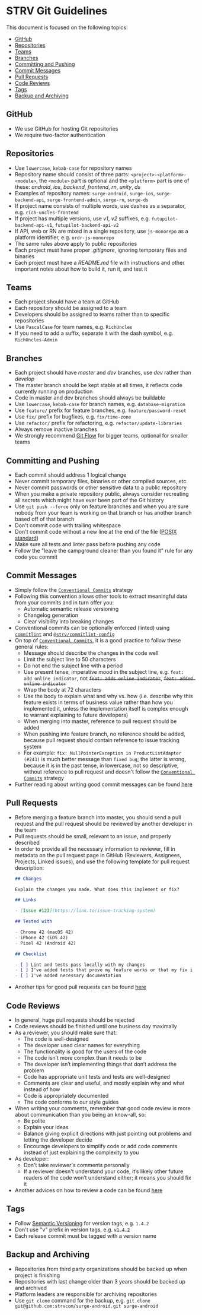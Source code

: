 # STRV Git Guidelines

This document is focused on the following topics:

- [GitHub](#github)
- [Repositories](#repositories)
- [Teams](#teams)
- [Branches](#branches)
- [Committing and Pushing](#committing-and-pushing)
- [Commit Messages](#commit-messages)
- [Pull Requests](#pull-requests)
- [Code Reviews](#code-reviews)
- [Tags](#tags)
- [Backup and Archiving](#backup-and-archiving)

## GitHub

- We use GitHub for hosting Git repositories
- We require two-factor authentication

## Repositories

- Use `lowercase`, `kebab-case` for repository names
- Repository name should consist of three parts: `<project>-<platform>-<module>`, the `<module>` part is optional and the `<platform>` part is one of these: *android*, *ios*, *backend*, *frontend*, *rn*, *unity*, *ds*
- Examples of repository names: `surge-android`, `surge-ios`, `surge-backend-api`, `surge-frontend-admin`, `surge-rn`, `surge-ds`
- If project name consists of multiple words, use dashes as a separator, e.g. `rich-uncles-frontend`
- If project has multiple versions, use *v1*, *v2* suffixes, e.g. `futupilot-backend-api-v1`, `futupilot-backend-api-v2`
- If API, web or RN are mixed in a single repository, use `js-monorepo` as a platform identifier, e.g. `ordr-js-monorepo`
- The same rules above apply to public repositories
- Each project must have proper *.gitignore*, ignoring temporary files and binaries
- Each project must have a *README.md* file with instructions and other important notes about how to build it, run it, and test it

## Teams

- Each project should have a team at GitHub
- Each repository should be assigned to a team
- Developers should be assigned to teams rather than to specific repositories
- Use `PascalCase` for team names, e.g. `RichUncles`
- If you need to add a suffix, separate it with the dash symbol, e.g. `RichUncles-Admin`

## Branches

- Each project should have *master* and *dev* branches, use *dev* rather than *develop*
- The master branch should be kept stable at all times, it reflects code currently running on production
- Code in master and dev branches should always be buildable
- Use `lowercase`, `kebab-case` for branch names, e.g. `database-migration`
- Use `feature/` prefix for feature branches, e.g. `feature/password-reset`
- Use `fix/` prefix for bugfixes, e.g. `fix/time-zone`
- Use `refactor/` prefix for refactoring, e.g. `refactor/update-libraries`
- Always remove inactive branches
- We strongly recommend [Git Flow](http://nvie.com/posts/a-successful-git-branching-model/) for bigger teams, optional for smaller teams

## Committing and Pushing

- Each commit should address 1 logical change
- Never commit temporary files, binaries or other compiled sources, etc.
- Never commit passwords or other sensitive data to a public repository
- When you make a private repository public, always consider recreating all secrets which might have ever been part of the Git history
- Use `git push --force` only on feature branches and when you are sure nobody from your team is working on that branch or has another branch based off of that branch
- Don't commit code with trailing whitespace
- Don't commit code without a new line at the end of the file ([POSIX standard](https://stackoverflow.com/questions/729692/why-should-text-files-end-with-a-newline))
- Make sure all tests and linter pass before pushing any code
- Follow the "leave the campground cleaner than you found it" rule for any code you commit

## Commit Messages

- Simply follow the [`Conventional Commits`](https://www.conventionalcommits.org) strategy
- Following this convention allows other tools to extract meaningful data from your commits and in turn offer you:
    - Automatic semantic release versioning
    - Changelog generation
    - Clear visibility into breaking changes
- Conventional commits can be optionally enforced (linted) using [`commitlint`](https://commitlint.js.org) and [`@strv/commitlint-config`](https://github.com/strvcom/code-quality-tools/tree/master/packages/commitlint-config)
- On top of [`Conventional Commits`](https://www.conventionalcommits.org), it is a good practice to follow these general rules:
  - Message should describe the changes in the code well
  - Limit the subject line to 50 characters
  - Do not end the subject line with a period
  - Use present tense, imperative mood in the subject line, e.g. `feat: add online indicator`, not ~~`feat: adds online indicator`~~, ~~`feat: added online indicator`~~
  - Wrap the body at 72 characters
  - Use the body to explain what and why vs. how (i.e. describe why this feature exists in terms of business value rather than how you implemented it, unless the implementation itself is complex enough to warrant explaining to future developers)
  - When merging into master, reference to pull request should be added
  - When pushing into feature branch, no reference should be added, because pull request should contain reference to issue tracking system
  - For example: `fix: NullPointerException in ProductListAdapter (#243)` is much better message than `fixed bug`; the latter is wrong, because it is in the past tense, in lowercase, not so descriptive, without reference to pull request and doesn't follow the [`Conventional Commits`](https://www.conventionalcommits.org) strategy
- Further reading about writing good commit messages can be found [here](https://chris.beams.io/posts/git-commit/)

## Pull Requests

- Before merging a feature branch into master, you should send a pull request and the pull request should be reviewed by another developer in the team
- Pull requests should be small, relevant to an issue, and properly described
- In order to provide all the necessary information to reviewer, fill in metadata on the pull request page in GitHub (Reviewers, Assignees, Projects, Linked issues), and use the following template for pull request description:
  ```markdown
  ## Changes

  Explain the changes you made. What does this implement or fix?

  ## Links

  - [Issue #123](https://link.to/issue-tracking-system)

  ## Tested with

  - Chrome 42 (macOS 42)
  - iPhone 42 (iOS 42)
  - Pixel 42 (Android 42)

  ## Checklist

  - [ ] Lint and tests pass locally with my changes
  - [ ] I've added tests that prove my feature works or that my fix is effective
  - [ ] I've added necessary documentation
  ```
- Another tips for good pull requests can be found [here](https://blog.ploeh.dk/2015/01/15/10-tips-for-better-pull-requests/)

## Code Reviews

- In general, huge pull requests should be rejected
- Code reviews should be finished until one business day maximally
- As a reviewer, you should make sure that:
  - The code is well-designed
  - The developer used clear names for everything
  - The functionality is good for the users of the code
  - The code isn’t more complex than it needs to be
  - The developer isn’t implementing things that don’t address the problem
  - Code has appropriate unit tests and tests are well-designed
  - Comments are clear and useful, and mostly explain why and what instead of how
  - Code is appropriately documented
  - The code conforms to our style guides
- When writing your comments, remember that good code review is more about communication than you being an know-all, so:
  - Be polite
  - Explain your ideas
  - Balance giving explicit directions with just pointing out problems and letting the developer decide
  - Encourage developers to simplify code or add code comments instead of just explaining the complexity to you
- As developer:
  - Don't take reviewer's comments personally
  - If a reviewer doesn't understand your code, it’s likely other future readers of the code won’t understand either; it means you should fix it
- Another advices on how to review a code can be found [here](https://google.github.io/eng-practices/review/reviewer/)

## Tags

- Follow [Semantic Versioning](https://semver.org/) for version tags, e.g. `1.4.2`
- Don't use "v" prefix in version tags, e.g. ~~`v1.4.2`~~
- Each release commit must be tagged with a version name

## Backup and Archiving

- Repositories from third party organizations should be backed up when project is finishing
- Repositories with last change older than 3 years should be backed up and archived
- Platform leaders are responsible for archiving repositories
- Use `git clone` command for the backup, e.g. `git clone git@github.com:strvcom/surge-android.git surge-android`
